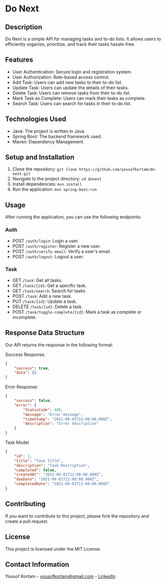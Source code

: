 # Do Next

## Description

Do Next is a simple API for managing tasks and to-do lists. It allows users to efficiently organize, prioritize, and track their tasks hassle-free.

## Features

- User Authentication: Secure login and registration system.
- User Authorization: Role-based access control.
- Add Task: Users can add new tasks to their to-do list.
- Update Task: Users can update the details of their tasks.
- Delete Task: Users can remove tasks from their to-do list.
- Mark Task as Complete: Users can mark their tasks as complete.
- Search Task: Users can search for tasks in their to-do list.

## Technologies Used

- Java: The project is written in Java.
- Spring Boot: The backend framework used.
- Maven: Dependency Management.

## Setup and Installation

1. Clone the repository: `git clone https://github.com/yousofkortam/do-next.git`
2. Navigate to the project directory: `cd donext`
3. Install dependencies: `mvn install`
4. Run the application: `mvn spring-boot:run`

## Usage

After running the application, you can use the following endpoints:

### Auth

- POST `/auth/login`: Login a user.
- POST `/auth/register`: Register a new user.
- POST `/auth/verify-email`: Verify a user's email.
- POST `/auth/logout`: Logout a user.

### Task

- GET `/task`: Get all tasks.
- GET `/task/{id}`: Get a specific task.
- GET `/task/search`: Search for tasks.
- POST `/task`: Add a new task.
- PUT `/task/{id}`: Update a task.
- DELETE `/task/{id}`: Delete a task.
- POST `/task/toggle-complete/{id}`: Mark a task as complete or incomplete.

## Response Data Structure

Our API returns the response in the following format:

Success Response:
```json
{
    "success": true,
    "data": {}
}
```

Error Response:
```json
{
    "success": false,
    "error": {
        "StatusCode": 400,
        "message": "Error message",
        "timeStamp": "2021-09-01T12:00:00.000Z",
        "description": "Error description"
    }
}
```

Task Model
```json
{
    "id": 1,
    "title": "Task Title",
    "description": "Task Description",
    "completed": false,
    "createdAt": "2021-09-01T12:00:00.000Z",
    "dueDate": "2021-09-01T12:00:00.000Z",
    "completedDate": "2021-09-01T12:00:00.000Z"
}
```

## Contributing

If you want to contribute to this project, please fork the repository and create a pull request.

## License

This project is licensed under the MIT License.

## Contact Information

Yousof Kortam - yousofkortam@gmail.com - [LinkedIn](https://www.linkedin.com/in/yousofkortam/)